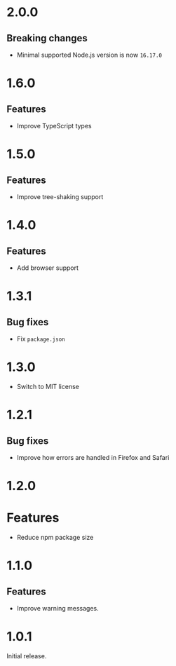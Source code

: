 # 2.0.0

## Breaking changes

- Minimal supported Node.js version is now `16.17.0`

# 1.6.0

## Features

- Improve TypeScript types

# 1.5.0

## Features

- Improve tree-shaking support

# 1.4.0

## Features

- Add browser support

# 1.3.1

## Bug fixes

- Fix `package.json`

# 1.3.0

- Switch to MIT license

# 1.2.1

## Bug fixes

- Improve how errors are handled in Firefox and Safari

# 1.2.0

# Features

- Reduce npm package size

# 1.1.0

## Features

- Improve warning messages.

# 1.0.1

Initial release.
